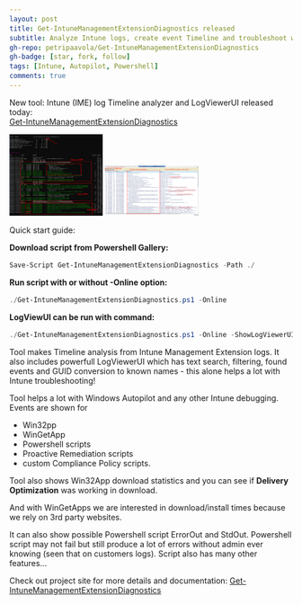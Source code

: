 ```yaml
---
layout: post
title: Get-IntuneManagementExtensionDiagnostics released
subtitle: Analyze Intune logs, create event Timeline and troubleshoot with LogViewerUI
gh-repo: petripaavola/Get-IntuneManagementExtensionDiagnostics
gh-badge: [star, fork, follow]
tags: [Intune, Autopilot, Powershell]
comments: true
---
```


New tool: Intune (IME) log Timeline analyzer and LogViewerUI released today:  
[Get-IntuneManagementExtensionDiagnostics](https://github.com/petripaavola/Get-IntuneManagementExtensionDiagnostics)

<img src="/assets/img/Get-IntuneManagementExtensionDiagnostics-Observed_Timeline_v1.1.png" width=33% height=33%>  
<img src="/assets/img/Get-IntuneManagementExtensionDiagnostics-LogViewerUI01_1.1.png" width=33% height=33%>

Quick start guide:

**Download script from Powershell Gallery:**  
```Powershell
Save-Script Get-IntuneManagementExtensionDiagnostics -Path ./
```

**Run script with or without -Online option:**  
```Powershell
./Get-IntuneManagementExtensionDiagnostics.ps1 -Online
```

**LogViewUI can be run with command:**  
```Powershell
./Get-IntuneManagementExtensionDiagnostics.ps1 -Online -ShowLogViewerUI -ConvertAllKnownGuidsToClearText
```

Tool makes Timeline analysis from Intune Management Extension logs. It also includes powerfull LogViewerUI which has text search, filtering, found events and GUID conversion to known names - this alone helps a lot with Intune troubleshooting!

Tool helps a lot with Windows Autopilot and any other Intune debugging. Events are shown for  
*  Win32pp
*  WinGetApp
*  Powershell scripts
*  Proactive Remediation scripts
*  custom Compliance Policy scripts.

Tool also shows Win32App download statistics and you can see if **Delivery Optimization** was working in download.

And with WinGetApps we are interested in download/install times because we rely on 3rd party websites.

It can also show possible Powershell script ErrorOut and StdOut. Powershell script may not fail but still produce a lot of errors without admin ever knowing (seen that on customers logs). Script also has many other features...

Check out project site for more details and documentation:
[Get-IntuneManagementExtensionDiagnostics](https://github.com/petripaavola/Get-IntuneManagementExtensionDiagnostics)